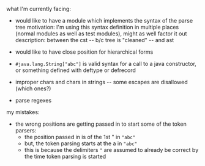 what I'm currently facing:

 - would like to have a module which implements the syntax of the parse tree
   motivation: I'm using this syntax definition in multiple places (normal
     modules as well as test modules), might as well factor it out
   description: between the cst -- b/c tree is "cleaned" -- and ast

 - would like to have close position for hierarchical forms

 - `#java.lang.String["abc"]` is valid syntax for a call to a java constructor,
   or something defined with deftype or defrecord

 - improper chars and chars in strings -- some escapes are disallowed (which ones?)

 - parse regexes


my mistakes:
 - the wrong positions are getting passed in to start some of the token parsers:
   - the position passed in is of the 1st " in `"abc"`
   - but, the token parsing starts at the a in `"abc"`
   - this is because the delimiters `"` are assumed to already be correct
     by the time token parsing is started

